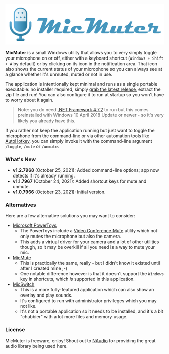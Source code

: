 ![MicMuter Logo](MicMuter-Logo.png)

**MicMuter** is a small Windows utility that allows you to very simply toggle your microphone on or off, either with a keyboard shortcut (`Windows + Shift + A` by default) or by clicking on its icon in the notification area. That icon also shows the current status of your microphone so you can always see at a glance whether it's unmuted, muted or not in use.

The application is intentionally kept minimal and runs as a single portable executable: no installer required, simply [grab the latest release](https://github.com/jelledruyts/MicMuter/releases/latest), extract the zip file and run! You can also configure it to run at startup so you won't have to worry about it again.

> Note: you do need [.NET Framework 4.7.2](https://dotnet.microsoft.com/download/dotnet-framework/net472) to run but this comes preinstalled with Windows 10 April 2018 Update or newer - so it's very likely you already have this.

If you rather not keep the application running but just want to toggle the microphone from the command-line or via other automation tools like [AutoHotkey](https://www.autohotkey.com/), you can simply invoke it with the command-line argument `/toggle`, `/mute` or `/unmute`.

### What's New

- **v1.2.7968** (October 25, 2021): Added command-line options; app now detects if it's already running.
- **v1.1.7967** (October 24, 2021): Added shortcut keys for mute and unmute.
- **v1.0.7966** (October 23, 2021): Initial version.

### Alternatives

Here are a few alternative solutions you may want to consider:

- [Microsoft PowerToys](https://docs.microsoft.com/windows/powertoys/)
  - The PowerToys include a [Video Conference Mute](https://docs.microsoft.com/windows/powertoys/video-conference-mute) utility which not only mutes the microphone but also the camera.
  - This adds a virtual driver for your camera and a lot of other utilities though, so it may be overkill if all you need is a way to mute your mic.
- [MicMute](https://github.com/Anc813/MicMute)
  - This is practically the same, really - but I didn't know it existed until after I created mine ;-)
  - One notable difference however is that it doesn't support the `Windows` key in shortcuts, which *is* supported in this application.
- [MicSwitch](https://github.com/iXab3r/MicSwitch)
  - This is a more fully-featured application which can also show an overlay and play sounds.
  - It's configured to run with administrator privileges which you may not like.
  - It's not a portable application so it needs to be installed, and it's a bit "chubbier" with a lot more files and memory usage.

### License

MicMuter is freeware, enjoy! Shout out to [NAudio](https://github.com/naudio/NAudio) for providing the great audio library being used here.
